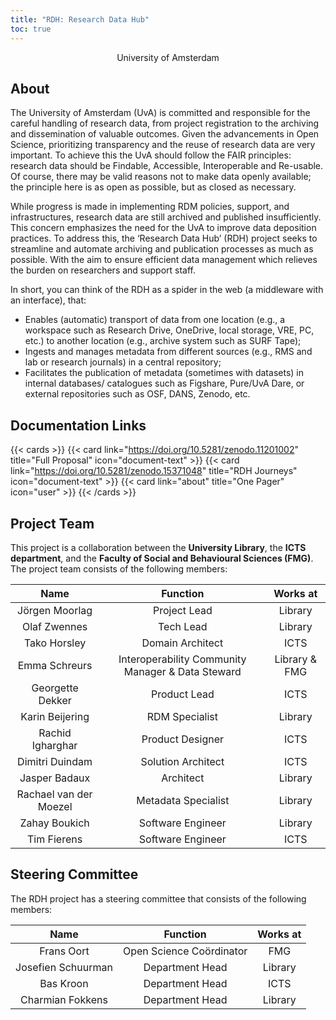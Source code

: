 ```yaml
---
title: "RDH: Research Data Hub"
toc: true
---
```


<p style="text-align: center;">University of Amsterdam</p>

## About

The University of Amsterdam (UvA) is committed and responsible for the careful handling of research data, from project registration to the archiving and dissemination of valuable outcomes. Given the advancements in Open Science, prioritizing transparency and the reuse of research data are very important. To achieve this the UvA should follow the FAIR principles: research data should be Findable, Accessible, Interoperable and Re-usable. Of course, there may be valid reasons not to make data openly available; the principle here is as open as possible, but as closed as necessary.

While progress is made in implementing RDM policies, support, and infrastructures, research data are still archived and published insufficiently. This concern emphasizes the need for the UvA to improve data deposition practices. To address this, the ‘Research Data Hub’ (RDH) project seeks to streamline and automate archiving and publication processes as much as possible. With the aim to ensure efficient data management which relieves the burden on researchers and support staff. 

In short, you can think of the RDH as a spider in the web (a middleware with an interface), that: 
- Enables (automatic) transport of data from one location (e.g., a workspace such as Research Drive, OneDrive, local storage, VRE, PC, etc.) to another location (e.g., archive system such as SURF Tape);  
- Ingests and manages metadata from different sources (e.g., RMS and lab or research journals) in a central repository; 
- Facilitates the publication of metadata (sometimes with datasets) in internal databases/ catalogues such as Figshare, Pure/UvA Dare, or external repositories such as OSF, DANS, Zenodo, etc.

## Documentation Links

{{< cards >}}
  {{< card link="https://doi.org/10.5281/zenodo.11201002" title="Full Proposal" icon="document-text" >}}
  {{< card link="https://doi.org/10.5281/zenodo.15371048" title="RDH Journeys" icon="document-text" >}}
  {{< card link="about" title="One Pager" icon="user" >}}
{{< /cards >}}

## Project Team

This project is a collaboration between the **University Library**, the **ICTS department**, and the **Faculty of Social and Behavioural Sciences (FMG)**. The project team consists of the following members:

| Name              | Function           | Works at             |
| :-----------------: |:------------------:| :--------------------:|
| Jörgen Moorlag    | Project Lead       | Library              |
| Olaf Zwennes      | Tech Lead          | Library              |
| Tako Horsley      | Domain Architect   | ICTS                 |
| Emma Schreurs     | Interoperability Community Manager & Data Steward       | Library & FMG             |
| Georgette Dekker      | Product Lead          | ICTS              |
| Karin Beijering      | RDM Specialist   | Library                 |
| Rachid Igharghar      | Product Designer          | ICTS              |
| Dimitri Duindam      | Solution Architect   | ICTS                 |
| Jasper Badaux      | Architect   | Library                 |
| Rachael van der Moezel      | Metadata Specialist   | Library                 |
| Zahay Boukich      | Software Engineer   | Library                 |
| Tim Fierens      | Software Engineer   | ICTS                 |

## Steering Committee

The RDH project has a steering committee that consists of the following members:

| Name              | Function           | Works at             |
| :-----------------: |:------------------:| :--------------------:|
| Frans Oort    | Open Science Coördinator       | FMG              |
| Josefien Schuurman      | Department Head          | Library              |
| Bas Kroon      | Department Head   | ICTS                 |
| Charmian Fokkens      | Department Head          | Library              |
